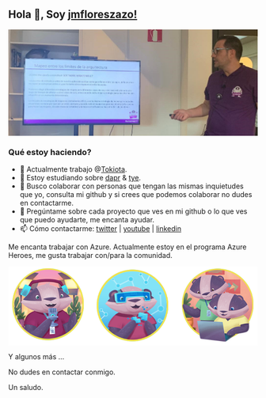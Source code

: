 ## Hola 👋, Soy [jmfloreszazo!](https://www.linkedin.com/in/jmfloreszazo/)

<img align="center" alt="me" src="https://github.com/jmfloreszazo/jmfloreszazo/blob/main/.assets/banner.jpg"/>

### Qué estoy haciendo?

- 🔭 Actualmente trabajo @[Tokiota](https://twitter.com/tokiota_IT).
- 🌱 Estoy estudiando sobre [dapr](https://github.com/dapr) & [tye](https://github.com/dotnet/tye).
- 👯 Busco colaborar con personas que tengan las mismas inquietudes que yo, consulta mi github y si crees que podemos colaborar no dudes en contactarme.
- 💬 Pregúntame sobre cada proyecto que ves en mi github o lo que ves que puedo ayudarte, me encanta ayudar.
- 📫 Cómo contactarme: [twitter](https://twitter.com/jmfloreszazo) | [youtube](https://www.youtube.com/channel/UCloqpGxXA6j_YnxVGPcg_Zg) | [linkedin](https://www.linkedin.com/in/jmfloreszazo/)

Me encanta trabajar con Azure. Actualmente estoy en el programa Azure Heroes, me gusta trabajar con/para la comunidad.

<img align="center" alt="me" src="https://github.com/jmfloreszazo/jmfloreszazo/blob/main/.assets/AzureHeroesBadgets.png"/>

Y algunos más ...

No dudes en contactar conmigo.

Un saludo.
